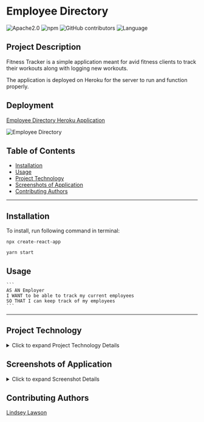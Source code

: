 # Employee Directory
![Apache2.0](https://img.shields.io/badge/license-Apache%202.0-pink.svg) ![npm](https://img.shields.io/npm/v/inquirer?style=plastic&color=ff69b4)  ![GitHub contributors](https://img.shields.io/github/contributors/lynseahoss/employee-directory?style=plastic&color=pink) ![Language](https://img.shields.io/github/languages/top/lynseahoss/employee-directory?color=ff69b4&style=plastic)

## Project Description

Fitness Tracker is a simple application meant for avid fitness clients to track their workouts along with logging new workouts. 

The application is deployed on Heroku for the server to run and function properly.   


## Deployment

[Employee Directory Heroku Application](https://polar-taiga-09286.herokuapp.com/)



![Employee Directory](https://media.giphy.com/media/eJ3gcU9qZKJLAwXO54/giphy.gif)


## Table of Contents
  * [Installation](#installation)
  * [Usage](#usage)
  * [Project Technology](#project-technology)
  * [Screenshots of Application](#screenshots-of-application)
  * [Contributing Authors](#contributing-authors)

----
## Installation
To install, run following command in terminal:
  
```
npx create-react-app

yarn start

```

  ## Usage

    ```
    AS AN Employer
    I WANT to be able to track my current employees
    SO THAT I can keep track of my employees
    ```


----

## Project Technology
<details>
    <summary markdown="span">Click to expand Project Technology Details</summary>

Languages
- HTML
- CSS
- Javascript


Libraries
- [React](jhttps://reactjs.org/)
- [Node.js](nodejs.org)

Yarn Packages
- [Yarn](https://classic.yarnpkg.com/en/)

CSS Framework
- [BootStrap](https://getbootstrap.com/)

Cloud Server
- [Heroku](heroku.com/)

</details>


## Screenshots of Application
<details>
    <summary markdown="span">Click to expand Screenshot Details</summary>
 
![Fitness Tracker](https://media.giphy.com/media/eJ3gcU9qZKJLAwXO54/giphy.gif)
*Gif of Employee Tracker*

</details>



## Contributing Authors

[Lindsey Lawson](https://github.com/lynseahoss)

